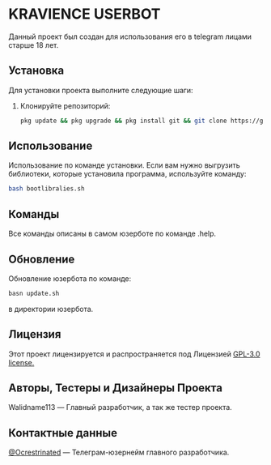 # KRAVIENCE USERBOT

Данный проект был создан для использования его в telegram лицами старше 18 лет.

## Установка

Для установки проекта выполните следующие шаги:

1. Клонируйте репозиторий:

    ```sh
    pkg update && pkg upgrade && pkg install git && git clone https://github.com/Walidname113/KRAVIENCEhelp/ && cd KRAVIENCEhelp && bash install.sh
    ```
    
## Использование

Использование по команде установки. Если вам нужно выгрузить библиотеки, которые установила программа, используйте команду:
```sh
bash bootlibralies.sh
```

## Команды

Все команды описаны в самом юзерботе по команде .help.

## Обновление

Обновление юзербота по команде:
```sh
basn update.sh
```
в директории юзербота.

## Лицензия

Этот проект лицензируется и распространяется под Лицензией [GPL-3.0 license.](https://github.com/Walidname113/KRAVIENCEhelp/blob/main/LICENSE)

## Авторы, Тестеры и Дизайнеры Проекта

Walidname113 — Главный разработчик, а так же тестер проекта.

## Контактные данные

[@Ocrestrinated](https://t.me/Ocrestrinated/) — Телеграм-юзернейм главного разработчика.
